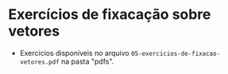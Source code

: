 # Exercícios de fixacação sobre vetores

- Exercícios disponíveis no arquivo `05-exercicios-de-fixacao-vetores.pdf` na pasta "pdfs".
